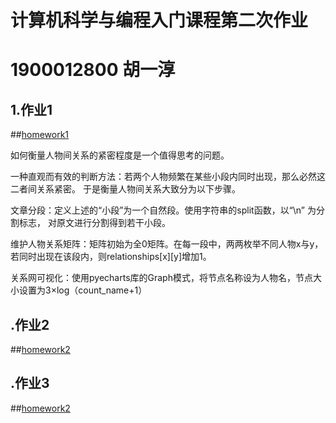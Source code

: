 # 计算机科学与编程入门课程第二次作业  
# 1900012800 胡一淳  
## 1.作业1  
##[homework1][1]

如何衡量人物间关系的紧密程度是一个值得思考的问题。 

一种直观而有效的判断方法：若两个人物频繁在某些小段内同时出现，那么必然这二者间关系紧密。
于是衡量人物间关系大致分为以下步骤。 

文章分段：定义上述的“小段”为一个自然段。使用字符串的split函数，以“\n” 为分割标志，
对原文进行分割得到若干小段。 

维护人物关系矩阵：矩阵初始为全0矩阵。在每一段中，两两枚举不同人物x与y，若同时出现在该段内，则relationships[x][y]增加1。 

关系网可视化：使用pyecharts库的Graph模式，将节点名称设为人物名，节点大小设置为3×log（count_name+1）

## .作业2  
##[homework2][2]


## .作业3
##[homework2][2]


[1]:https://mogician233.github.io/relation.html
[2]:https://mogician233.github.io/geo_line_star.html
[3]:https://mogician233.github.io/%E5%90%84%E7%9C%81%E7%9C%81%E4%BC%9A%E5%9F%8E%E5%B8%82%E6%88%BF%E4%BB%B7%E6%95%B0%E6%8D%AE%E5%9C%B0%E5%9B%BE_map.html
[4]:https://mogician233.github.io/Beijing2008.html
[5]:https://mogician233.github.io/MarketExpand.html
